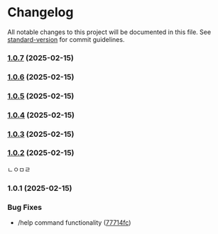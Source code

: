 # Changelog

All notable changes to this project will be documented in this file. See [standard-version](https://github.com/conventional-changelog/standard-version) for commit guidelines.

### [1.0.7](https://github.com/Juuuu-power-e/discordBot/compare/v1.0.6...v1.0.7) (2025-02-15)

### [1.0.6](https://github.com/Juuuu-power-e/discordBot/compare/v1.0.5...v1.0.6) (2025-02-15)

### [1.0.5](https://github.com/Juuuu-power-e/discordBot/compare/v1.0.4...v1.0.5) (2025-02-15)

### [1.0.4](https://github.com/Juuuu-power-e/discordBot/compare/v1.0.3...v1.0.4) (2025-02-15)

### [1.0.3](https://github.com/Juuuu-power-e/discordBot/compare/v1.0.2...v1.0.3) (2025-02-15)

### [1.0.2](https://github.com/Juuuu-power-e/discordBot/compare/v1.0.1...v1.0.2) (2025-02-15)
ㄴㅇㅁㄹ
### 1.0.1 (2025-02-15)


### Bug Fixes

* /help command functionality ([77714fc](https://github.com/Juuuu-power-e/discordBot/commit/77714fcafa3f298c1615caf6d010509efbee9762))
